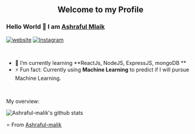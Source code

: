 

<p align="center">
 <h2 align="center">Welcome to my Profile</h2>
</p>

### Hello World 👋 I am [Ashraful Mlaik](https://github.com/Ashraful-malik)

[![website](https://img.shields.io/badge/-Website-D14836?style=for-the-badge&logo=website&logoColor=white)](Ashrafulmalik71@gmail.com)
[![Instagram](https://img.shields.io/badge/-Instagram-c13584?style=flat&labelColor=c13584&logo=instagram&logoColor=white)](https://www.instagram.com/ashraful_malik_/)
<div>
  
<br />
<p>
 
- 🌱 I’m currently learning **ReactJs, NodeJS, ExpressJS, mongoDB **
- ⚡ Fun fact: Currently using **Machine Learning** to predict if I will pursue Machine Learning.

</h4>
</div>

<br />

<div><p>My overview: </p></div>

![Ashraful-malik's github stats](https://github-readme-stats.vercel.app/api?username=Ashraful-malik&show_icons=true)
<br />

<!-- Optional Visitors badge: -->

⭐️ From [Ashraful-malik](https://github.com/TomasCostaK/TomasCostaK) 

<br />
